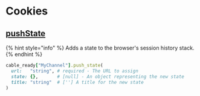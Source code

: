 # Cookies

## [pushState](https://developer.mozilla.org/en-US/docs/Web/API/History/pushState)

{% hint style="info" %}
Adds a state to the browser's session history stack.
{% endhint %}

```ruby
cable_ready["MyChannel"].push_state(
  url:   "string", # required - The URL to assign
  state: {},       # [null] - An object representing the new state
  title: "string"  # [''] A title for the new state
)
```


